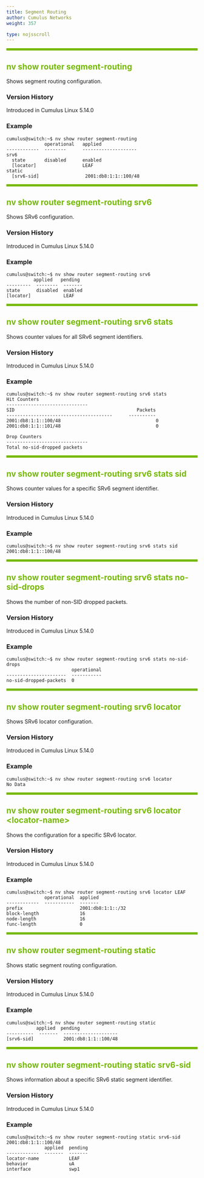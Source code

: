 ```yaml
---
title: Segment Routing
author: Cumulus Networks
weight: 357

type: nojsscroll
---
```

<style>
h { color: RGB(118,185,0)}
</style>
<HR STYLE="BORDER: DASHED RGB(118,185,0) 0.5PX;BACKGROUND-COLOR: RGB(118,185,0);HEIGHT: 4.0PX;"/>

## <h>nv show router segment-routing</h>

Shows segment routing configuration.

### Version History

Introduced in Cumulus Linux 5.14.0

### Example

```
cumulus@switch:~$ nv show router segment-routing
              operational   applied             
------------  --------      --------------------
srv6                                        
  state       disabled      enabled             
  [locator]                 LEAF                
static                                      
  [srv6-sid]                 2001:db8:1:1::100/48
```

<HR STYLE="BORDER: DASHED RGB(118,185,0) 0.5PX;BACKGROUND-COLOR: RGB(118,185,0);HEIGHT: 4.0PX;"/>

## <h>nv show router segment-routing srv6</h>

Shows SRv6 configuration.

### Version History

Introduced in Cumulus Linux 5.14.0

### Example

```
cumulus@switch:~$ nv show router segment-routing srv6
          applied   pending
---------  --------  -------
state      disabled  enabled
[locator]            LEAF  
```

<HR STYLE="BORDER: DASHED RGB(118,185,0) 0.5PX;BACKGROUND-COLOR: RGB(118,185,0);HEIGHT: 4.0PX;"/>

## <h>nv show router segment-routing srv6 stats</h>

Shows counter values for all SRv6 segment identifiers.

### Version History

Introduced in Cumulus Linux 5.14.0

### Example

```
cumulus@switch:~$ nv show router segment-routing srv6 stats
Hit Counters
------------------------------
SID                                             Packets
---------------------------------------      ----------
2001:db8:1:1::100/48                                   0
2001:db8:1:1::101/48                                   0

Drop Counters
------------------------------
Total no-sid-dropped packets
```

<HR STYLE="BORDER: DASHED RGB(118,185,0) 0.5PX;BACKGROUND-COLOR: RGB(118,185,0);HEIGHT: 4.0PX;"/>

## <h>nv show router segment-routing srv6 stats sid <sid></h>

Shows counter values for a specific SRv6 segment identifier.

### Version History

Introduced in Cumulus Linux 5.14.0

### Example

```
cumulus@switch:~$ nv show router segment-routing srv6 stats sid 2001:db8:1:1::100/48
```

<HR STYLE="BORDER: DASHED RGB(118,185,0) 0.5PX;BACKGROUND-COLOR: RGB(118,185,0);HEIGHT: 4.0PX;"/>

## <h>nv show router segment-routing srv6 stats no-sid-drops</h>

Shows the number of non-SID dropped packets.

### Version History

Introduced in Cumulus Linux 5.14.0

### Example

```
cumulus@switch:~$ nv show router segment-routing srv6 stats no-sid-drops
                        operational
----------------------  -----------
no-sid-dropped-packets  0
```

<HR STYLE="BORDER: DASHED RGB(118,185,0) 0.5PX;BACKGROUND-COLOR: RGB(118,185,0);HEIGHT: 4.0PX;"/>

## <h>nv show router segment-routing srv6 locator</h>

Shows SRv6 locator configuration.

### Version History

Introduced in Cumulus Linux 5.14.0

### Example

```
cumulus@switch:~$ nv show router segment-routing srv6 locator
No Data
```

<HR STYLE="BORDER: DASHED RGB(118,185,0) 0.5PX;BACKGROUND-COLOR: RGB(118,185,0);HEIGHT: 4.0PX;"/>

## <h>nv show router segment-routing srv6 locator \<locator-name\></h>

Shows the configuration for a specific SRv6 locator.

### Version History

Introduced in Cumulus Linux 5.14.0

### Example

```
cumulus@switch:~$ nv show router segment-routing srv6 locator LEAF
              operational  applied          
------------  -----------  -------
prefix                     2001:db8:1:1::/32
block-length               16               
node-length                16               
func-length                0
```

<HR STYLE="BORDER: DASHED RGB(118,185,0) 0.5PX;BACKGROUND-COLOR: RGB(118,185,0);HEIGHT: 4.0PX;"/>

## <h>nv show router segment-routing static</h>

Shows static segment routing configuration.

### Version History

Introduced in Cumulus Linux 5.14.0

### Example

```
cumulus@switch:~$ nv show router segment-routing static
           applied  pending             
----------  -------  --------------------
[srv6-sid]           2001:db8:1:1::100/48
```

<HR STYLE="BORDER: DASHED RGB(118,185,0) 0.5PX;BACKGROUND-COLOR: RGB(118,185,0);HEIGHT: 4.0PX;"/>

## <h>nv show router segment-routing static srv6-sid <sid></h>

Shows information about a specific SRv6 static segment identifier.

### Version History

Introduced in Cumulus Linux 5.14.0

### Example

```
cumulus@switch:~$ nv show router segment-routing static srv6-sid 2001:db8:1:1::100/48
              applied  pending
------------  -------  -------
locator-name           LEAF   
behavior               uA     
interface              swp1 
```
